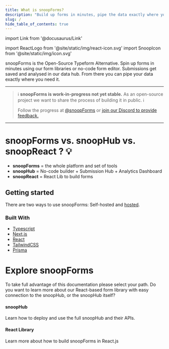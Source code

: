 ```yaml
---
title: What is snoopForms?
description: "Build up forms in minutes, pipe the data exactly where you need it."
slug: /
hide_table_of_contents: true
---
```


import Link from '@docusaurus/Link'

import ReactLogo from '@site/static/img/react-icon.svg'
import SnoopIcon from '@site/static/img/icon.svg'

snoopForms is the Open-Source Typeform Alternative. Spin up forms in minutes using our form libraries or no-code form editor. Submissions get saved and analysed in our data hub. From there you can pipe your data exactly where you need it.

---

> ℹ️ **snoopForms is work-in-progress not yet stable.** As an open-source project we want to share the process of building it in public. ℹ️
>
> Follow the progress at [@snoopForms](https://twitter.com/snoopforms) or [join our Discord to provide feedback.](https://discord.gg/8rwDbyy2Me)

---

# snoopForms vs. snoopHub vs. snoopReact ? 💡

- **snoopForms** = the whole platform and set of tools
- **snoopHub** = No-code builder + Submission Hub + Analytics Dashboard
- **snoopReact** = React Lib to build forms

## Getting started

There are two ways to use snoopForms: Self-hosted and [hosted](https://app.snoopforms.com).

### Built With

- [Typescript](https://www.typescriptlang.org/)
- [Next.js](https://nextjs.org/)
- [React](https://reactjs.org/)
- [TailwindCSS](https://tailwindcss.com/)
- [Prisma](https://prisma.io/)

# Explore snoopForms

To take full advantage of this documentation please select your path. Do you want to learn more about our React-based form library with easy connection to the snoopHub, or the snoopHub itself?

<div class="container" style={{ padding: 0 }}>
  <div class="row is-multiline">
     <div class="col col--6">
        <Link class="card" to="/hub/snoopHub">
          <div class="card__body" style={{ display: 'flex', gap: 30, alignItems: 'center' }}>
              <SnoopIcon width="40" alt="React" style={{ display: 'block', maxHeight: 40 }} />
                <div>
                    <h4>snoopHub</h4>
                    <p>Learn how to deploy and use the full snoopHub and their APIs.</p>
                </div>
          </div>
        </Link>
      </div>
    <div class="col col--6">
        <Link class="card" to="/libraries/react/introduction">
          <div class="card__body" style={{ display: 'flex', gap: 30, alignItems: 'center' }}>
              <ReactLogo width="40" alt="React" style={{ display: 'block', maxHeight: 40 }} />
                <div>
                    <h4>React Library</h4>
                    <p>Learn more about how to build snoopForms in React.js</p>
                </div>
          </div>
        </Link>
      </div>

  </div>
</div>
